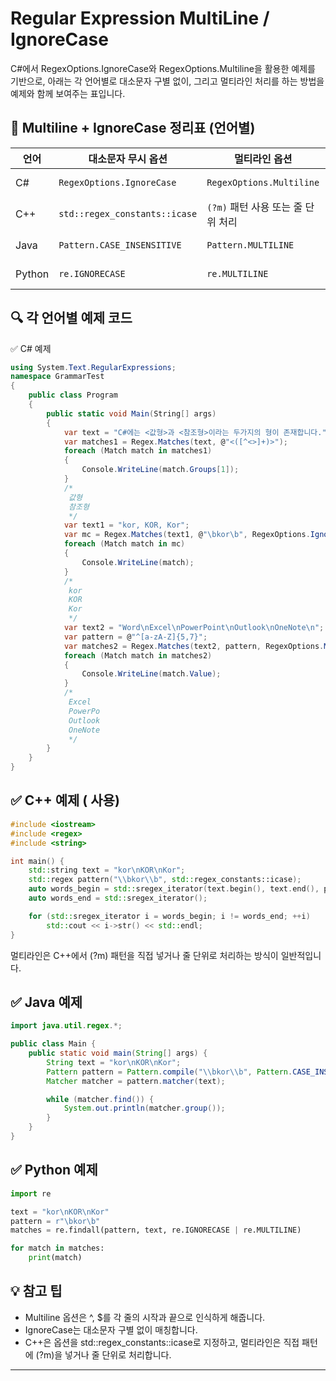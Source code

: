 # Regular Expression MultiLine / IgnoreCase
C#에서 RegexOptions.IgnoreCase와 RegexOptions.Multiline을 활용한 예제를 기반으로, 
아래는 각 언어별로 대소문자 구별 없이, 그리고 멀티라인 처리를 하는 방법을 예제와 함께 보여주는 표입니다.

## 🧠 Multiline + IgnoreCase 정리표 (언어별)
| 언어   | 대소문자 무시 옵션         | 멀티라인 옵션              | 예시 코드 요약                                                                 |
|--------|-----------------------------|-----------------------------|--------------------------------------------------------------------------------|
| C#     | `RegexOptions.IgnoreCase`   | `RegexOptions.Multiline`    | `Regex.Matches(text, pattern, RegexOptions.IgnoreCase | RegexOptions.Multiline)` |
| C++    | `std::regex_constants::icase` | `(?m)` 패턴 사용 또는 줄 단위 처리 | `std::regex pattern("(?m)^pattern", std::regex_constants::icase);`             |
| Java   | `Pattern.CASE_INSENSITIVE`  | `Pattern.MULTILINE`         | `Pattern.compile(pattern, CASE_INSENSITIVE | MULTILINE)`                        |
| Python | `re.IGNORECASE`             | `re.MULTILINE`              | `re.findall(pattern, text, re.IGNORECASE | re.MULTILINE)`                       |



## 🔍 각 언어별 예제 코드
✅ C# 예제
```csharp
using System.Text.RegularExpressions;
namespace GrammarTest
{
    public class Program
    {
        public static void Main(String[] args)
        {
            var text = "C#에는 <값형>과 <참조형>이라는 두가지의 형이 존재합니다.";
            var matches1 = Regex.Matches(text, @"<([^<>]+)>");
            foreach (Match match in matches1)
            {
                Console.WriteLine(match.Groups[1]);
            }
            /*
             값형
             참조형
             */
            var text1 = "kor, KOR, Kor";
            var mc = Regex.Matches(text1, @"\bkor\b", RegexOptions.IgnoreCase);
            foreach (Match match in mc)
            {
                Console.WriteLine(match);
            }
            /*
             kor
             KOR
             Kor
             */
            var text2 = "Word\nExcel\nPowerPoint\nOutlook\nOneNote\n";
            var pattern = @"^[a-zA-Z]{5,7}";
            var matches2 = Regex.Matches(text2, pattern, RegexOptions.Multiline);
            foreach (Match match in matches2)
            {
                Console.WriteLine(match.Value);
            }
            /*
             Excel
             PowerPo
             Outlook
             OneNote
             */
        }
    }
}
```

## ✅ C++ 예제 (<regex> 사용)
```cpp
#include <iostream>
#include <regex>
#include <string>

int main() {
    std::string text = "kor\nKOR\nKor";
    std::regex pattern("\\bkor\\b", std::regex_constants::icase);
    auto words_begin = std::sregex_iterator(text.begin(), text.end(), pattern);
    auto words_end = std::sregex_iterator();

    for (std::sregex_iterator i = words_begin; i != words_end; ++i)
        std::cout << i->str() << std::endl;
}
```
멀티라인은 C++에서 (?m) 패턴을 직접 넣거나 줄 단위로 처리하는 방식이 일반적입니다.


## ✅ Java 예제
```java
import java.util.regex.*;

public class Main {
    public static void main(String[] args) {
        String text = "kor\nKOR\nKor";
        Pattern pattern = Pattern.compile("\\bkor\\b", Pattern.CASE_INSENSITIVE | Pattern.MULTILINE);
        Matcher matcher = pattern.matcher(text);

        while (matcher.find()) {
            System.out.println(matcher.group());
        }
    }
}
```

## ✅ Python 예제
```python
import re

text = "kor\nKOR\nKor"
pattern = r"\bkor\b"
matches = re.findall(pattern, text, re.IGNORECASE | re.MULTILINE)

for match in matches:
    print(match)
```


## 💡 참고 팁
- Multiline 옵션은 ^, $를 각 줄의 시작과 끝으로 인식하게 해줍니다.
- IgnoreCase는 대소문자 구별 없이 매칭합니다.
- C++은 옵션을 std::regex_constants::icase로 지정하고, 멀티라인은 직접 패턴에 (?m)을 넣거나 줄 단위로 처리합니다.

---

